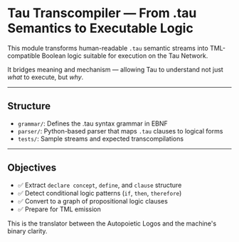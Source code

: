 # Tau Transcompiler — From .tau Semantics to Executable Logic

This module transforms human-readable `.tau` semantic streams into TML-compatible Boolean logic suitable for execution on the Tau Network.

It bridges meaning and mechanism — allowing Tau to understand not just *what* to execute, but *why*.

---

## Structure

- `grammar/`: Defines the .tau syntax grammar in EBNF
- `parser/`: Python-based parser that maps `.tau` clauses to logical forms
- `tests/`: Sample streams and expected transcompilations

---

## Objectives

- ✅ Extract `declare concept`, `define`, and `clause` structure
- ✅ Detect conditional logic patterns (`if`, `then`, `therefore`)
- ✅ Convert to a graph of propositional logic clauses
- ✅ Prepare for TML emission

This is the translator between the Autopoietic Logos and the machine's binary clarity.
